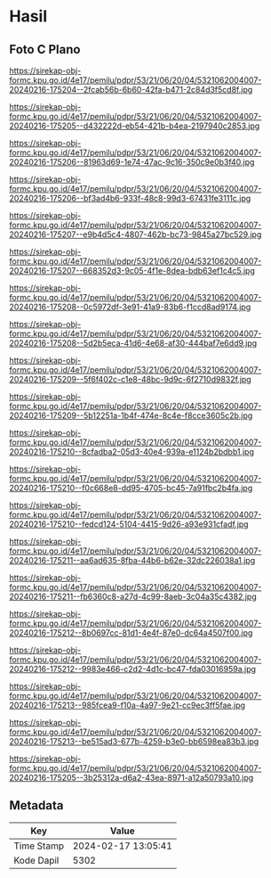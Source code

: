 # Hasil

## Foto C Plano

https://sirekap-obj-formc.kpu.go.id/4e17/pemilu/pdpr/53/21/06/20/04/5321062004007-20240216-175204--2fcab56b-6b60-42fa-b471-2c84d3f5cd8f.jpg

https://sirekap-obj-formc.kpu.go.id/4e17/pemilu/pdpr/53/21/06/20/04/5321062004007-20240216-175205--d432222d-eb54-421b-b4ea-2197940c2853.jpg

https://sirekap-obj-formc.kpu.go.id/4e17/pemilu/pdpr/53/21/06/20/04/5321062004007-20240216-175206--81963d69-1e74-47ac-9c16-350c9e0b3f40.jpg

https://sirekap-obj-formc.kpu.go.id/4e17/pemilu/pdpr/53/21/06/20/04/5321062004007-20240216-175206--bf3ad4b6-933f-48c8-99d3-67431fe3111c.jpg

https://sirekap-obj-formc.kpu.go.id/4e17/pemilu/pdpr/53/21/06/20/04/5321062004007-20240216-175207--e9b4d5c4-4807-462b-bc73-9845a27bc529.jpg

https://sirekap-obj-formc.kpu.go.id/4e17/pemilu/pdpr/53/21/06/20/04/5321062004007-20240216-175207--668352d3-9c05-4f1e-8dea-bdb63ef1c4c5.jpg

https://sirekap-obj-formc.kpu.go.id/4e17/pemilu/pdpr/53/21/06/20/04/5321062004007-20240216-175208--0c5972df-3e91-41a9-83b6-f1ccd8ad9174.jpg

https://sirekap-obj-formc.kpu.go.id/4e17/pemilu/pdpr/53/21/06/20/04/5321062004007-20240216-175208--5d2b5eca-41d6-4e68-af30-444baf7e6dd9.jpg

https://sirekap-obj-formc.kpu.go.id/4e17/pemilu/pdpr/53/21/06/20/04/5321062004007-20240216-175209--5f6f402c-c1e8-48bc-9d9c-6f2710d9832f.jpg

https://sirekap-obj-formc.kpu.go.id/4e17/pemilu/pdpr/53/21/06/20/04/5321062004007-20240216-175209--5b12251a-1b4f-474e-8c4e-f8cce3605c2b.jpg

https://sirekap-obj-formc.kpu.go.id/4e17/pemilu/pdpr/53/21/06/20/04/5321062004007-20240216-175210--8cfadba2-05d3-40e4-939a-e1124b2bdbb1.jpg

https://sirekap-obj-formc.kpu.go.id/4e17/pemilu/pdpr/53/21/06/20/04/5321062004007-20240216-175210--f0c668e8-dd95-4705-bc45-7a91fbc2b4fa.jpg

https://sirekap-obj-formc.kpu.go.id/4e17/pemilu/pdpr/53/21/06/20/04/5321062004007-20240216-175210--fedcd124-5104-4415-9d26-a93e931cfadf.jpg

https://sirekap-obj-formc.kpu.go.id/4e17/pemilu/pdpr/53/21/06/20/04/5321062004007-20240216-175211--aa6ad635-8fba-44b6-b62e-32dc226038a1.jpg

https://sirekap-obj-formc.kpu.go.id/4e17/pemilu/pdpr/53/21/06/20/04/5321062004007-20240216-175211--fb6360c8-a27d-4c99-8aeb-3c04a35c4382.jpg

https://sirekap-obj-formc.kpu.go.id/4e17/pemilu/pdpr/53/21/06/20/04/5321062004007-20240216-175212--8b0697cc-81d1-4e4f-87e0-dc64a4507f00.jpg

https://sirekap-obj-formc.kpu.go.id/4e17/pemilu/pdpr/53/21/06/20/04/5321062004007-20240216-175212--9983e466-c2d2-4d1c-bc47-fda03016959a.jpg

https://sirekap-obj-formc.kpu.go.id/4e17/pemilu/pdpr/53/21/06/20/04/5321062004007-20240216-175213--985fcea9-f10a-4a97-9e21-cc9ec3ff5fae.jpg

https://sirekap-obj-formc.kpu.go.id/4e17/pemilu/pdpr/53/21/06/20/04/5321062004007-20240216-175213--be515ad3-677b-4259-b3e0-bb6598ea83b3.jpg

https://sirekap-obj-formc.kpu.go.id/4e17/pemilu/pdpr/53/21/06/20/04/5321062004007-20240216-175205--3b25312a-d6a2-43ea-8971-a12a50793a10.jpg


## Metadata

| Key        | Value               |
| ---------- | ------------------- |
| Time Stamp | 2024-02-17 13:05:41 |
| Kode Dapil | 5302                |



